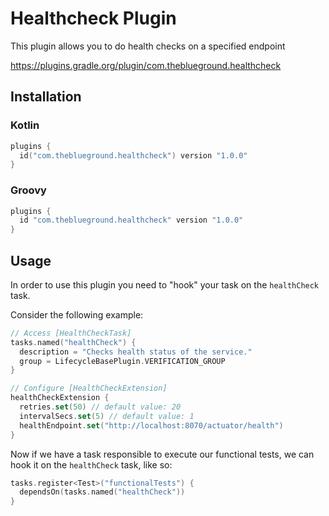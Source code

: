 # Healthcheck Plugin

This plugin allows you to do health checks on a specified endpoint

https://plugins.gradle.org/plugin/com.theblueground.healthcheck

## Installation

### Kotlin

```kotlin
plugins {
  id("com.theblueground.healthcheck") version "1.0.0"
}
```

### Groovy

```groovy
plugins {
  id "com.theblueground.healthcheck" version "1.0.0"
}
```

## Usage

In order to use this plugin you need to "hook" your task on the `healthCheck` task.

Consider the following example:

```kotlin
// Access [HealthCheckTask]
tasks.named("healthCheck") {
  description = "Checks health status of the service."
  group = LifecycleBasePlugin.VERIFICATION_GROUP
}

// Configure [HealthCheckExtension]
healthCheckExtension {
  retries.set(50) // default value: 20
  intervalSecs.set(5) // default value: 1
  healthEndpoint.set("http://localhost:8070/actuator/health")
}
```

Now if we have a task responsible to execute our functional tests, we can hook it on the 
`healthCheck` task, like so:

```kotlin
tasks.register<Test>("functionalTests") {
  dependsOn(tasks.named("healthCheck"))
}
```
